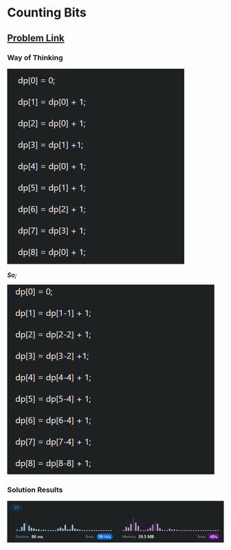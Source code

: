 # Counting Bits

## [Problem Link](https://leetcode.com/problems/counting-bits/)

### Way of Thinking
![img1](way-of-thinking1.png)  

***So;***  

![img1](way-of-thinking2.png)

### Solution Results

![results](results.png)